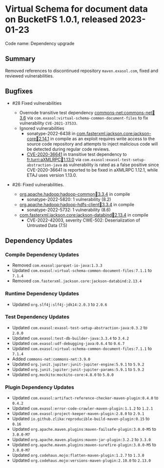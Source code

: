 # Virtual Schema for document data on BucketFS 1.0.1, released 2023-01-23

Code name: Dependency upgrade

## Summary

Removed references to discontinued repository `maven.exasol.com`, fixed and reviewed vulnerabilities.

## Bugfixes

* #28 Fixed vulnerabilities
  * Overrode transitive test dependency [commons-net:commons-net:jar:3.6](https://ossindex.sonatype.org/component/pkg:maven/commons-net/commons-net@3.6?utm_source=ossindex-client&utm_medium=integration&utm_content=1.8.1) via `com.exasol:virtual-schema-common-document-files` to fix vulnerability `CVE-2021-37533`.
  * Ignored vulnerabilities
    * sonatype-2022-6438 in [com.fasterxml.jackson.core:jackson-core:jar:2.14.1](https://ossindex.sonatype.org/component/pkg:maven/com.fasterxml.jackson.core/jackson-core@2.14.1?utm_source=ossindex-client&utm_medium=integration&utm_content=1.8.1) in compile as an exploit requires write access to the source code repository and attempts to inject malicious code will be detected during regular code reviews.
    * [CVE-2020-36641](https://nvd.nist.gov/vuln/detail/CVE-2020-36641) in transitive test dependency to [fr.turri:aXMLRPC:jar:1.13.0](https://ossindex.sonatype.org/component/pkg:maven/fr.turri/aXMLRPC@1.13.0?utm_source=ossindex-client&utm_medium=integration&utm_content=1.8.1) via `com.exasol:exasol-test-setup-abstraction-java` as vulnerability is rated as a false positive since CVE-2020-36641 is reported to be fixed in aXMLRPC 1.12.1, while ETAJ uses version 1.13.0.

* #26: Fixed vulnerabilities.
  * [org.apache.hadoop:hadoop-common:jar:3.3.4](https://ossindex.sonatype.org/component/pkg:maven/org.apache.hadoop/hadoop-common@3.3.4?utm_source=ossindex-client&utm_medium=integration&utm_content=1.8.1) in compile
    * sonatype-2022-5820: 1 vulnerability (8.2)
  * [org.apache.hadoop:hadoop-hdfs-client:jar:3.3.4](https://ossindex.sonatype.org/component/pkg:maven/org.apache.hadoop/hadoop-hdfs-client@3.3.4?utm_source=ossindex-client&utm_medium=integration&utm_content=1.8.1) in compile
    * sonatype-2022-5732: 1 vulnerability (8.6)
  * [com.fasterxml.jackson.core:jackson-databind:jar:2.13.4](https://ossindex.sonatype.org/component/pkg:maven/com.fasterxml.jackson.core/jackson-databind@2.13.4?utm_source=ossindex-client&utm_medium=integration&utm_content=1.8.1) in compile
    * CVE-2022-42003, severity CWE-502: Deserialization of Untrusted Data (7.5)

## Dependency Updates

### Compile Dependency Updates

* Removed `com.exasol:parquet-io-java:1.3.3`
* Updated `com.exasol:virtual-schema-common-document-files:7.1.1` to `7.1.4`
* Removed `com.fasterxml.jackson.core:jackson-databind:2.13.4`

### Runtime Dependency Updates

* Updated `org.slf4j:slf4j-jdk14:2.0.3` to `2.0.6`

### Test Dependency Updates

* Updated `com.exasol:exasol-test-setup-abstraction-java:0.3.2` to `2.0.0`
* Updated `com.exasol:test-db-builder-java:3.3.4` to `3.4.2`
* Updated `com.exasol:udf-debugging-java:0.6.4` to `0.6.7`
* Updated `com.exasol:virtual-schema-common-document-files:7.1.1` to `7.1.4`
* Added `commons-net:commons-net:3.9.0`
* Updated `org.junit.jupiter:junit-jupiter-engine:5.9.1` to `5.9.2`
* Updated `org.junit.jupiter:junit-jupiter-params:5.9.1` to `5.9.2`
* Updated `org.mockito:mockito-core:4.8.0` to `5.0.0`

### Plugin Dependency Updates

* Updated `com.exasol:artifact-reference-checker-maven-plugin:0.4.0` to `0.4.2`
* Updated `com.exasol:error-code-crawler-maven-plugin:1.1.2` to `1.2.1`
* Updated `com.exasol:project-keeper-maven-plugin:2.8.0` to `2.9.1`
* Updated `io.github.zlika:reproducible-build-maven-plugin:0.15` to `0.16`
* Updated `org.apache.maven.plugins:maven-failsafe-plugin:3.0.0-M5` to `3.0.0-M7`
* Updated `org.apache.maven.plugins:maven-jar-plugin:3.2.2` to `3.3.0`
* Updated `org.apache.maven.plugins:maven-surefire-plugin:3.0.0-M5` to `3.0.0-M7`
* Updated `org.codehaus.mojo:flatten-maven-plugin:1.2.7` to `1.3.0`
* Updated `org.codehaus.mojo:versions-maven-plugin:2.10.0` to `2.13.0`
